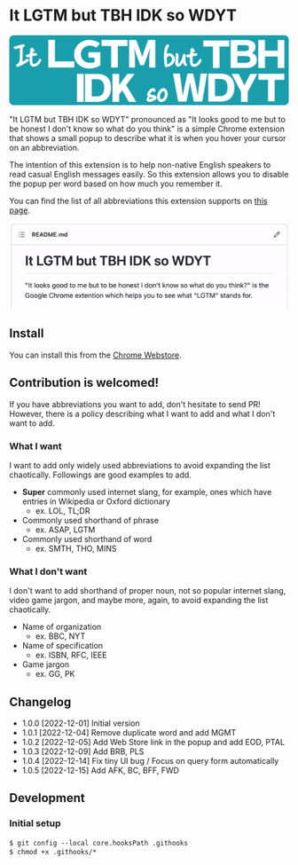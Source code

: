 # It LGTM but TBH IDK so WDYT

![It LGTM but TBH IDK so WDYT](images/logo.svg)

"It LGTM but TBH IDK so WDYT" pronounced as "It looks good to me but to be honest I don't know so what do you think" is a simple Chrome extension that shows a small popup to describe what it is when you hover your cursor on an abbreviation.

The intention of this extension is to help non-native English speakers to read casual English messages easily. So this extension allows you to disable the popup per word based on how much you remember it.

You can find the list of all abbreviations this extension supports on [this page](https://github.com/otchy210/it-lgtm-but-tbh-idk-so-wdyt/blob/main/src/words.txt).

![How it works](images/how-it-works.gif)

## Install

You can install this from the [Chrome Webstore](https://chrome.google.com/webstore/detail/it-lgtm-but-tbh-idk-so-wd/djgmnhkpcfhhmnkajphahjanfebedfeo/).

## Contribution is welcomed!

If you have abbreviations you want to add, don't hesitate to send PR! However, there is a policy describing what I want to add and what I don't want to add.

### What I want

I want to add only widely used abbreviations to avoid expanding the list chaotically. Followings are good examples to add.

-   **Super** commonly used internet slang, for example, ones which have entries in Wikipedia or Oxford dictionary
    -   ex. LOL, TL;DR
-   Commonly used shorthand of phrase
    -   ex. ASAP, LGTM
-   Commonly used shorthand of word
    -   ex. SMTH, THO, MINS

### What I don't want

I don't want to add shorthand of proper noun, not so popular internet slang, video game jargon, and maybe more, again, to avoid expanding the list chaotically.

-   Name of organization
    -   ex. BBC, NYT
-   Name of specification
    -   ex. ISBN, RFC, IEEE
-   Game jargon
    -   ex. GG, PK

## Changelog

-   1.0.0 [2022-12-01] Initial version
-   1.0.1 [2022-12-04] Remove duplicate word and add MGMT
-   1.0.2 [2022-12-05] Add Web Store link in the popup and add EOD, PTAL
-   1.0.3 [2022-12-09] Add BRB, PLS
-   1.0.4 [2022-12-14] Fix tiny UI bug / Focus on query form automatically
-   1.0.5 [2022-12-15] Add AFK, BC, BFF, FWD

## Development

### Initial setup

```
$ git config --local core.hooksPath .githooks
$ chmod +x .githooks/*
```
